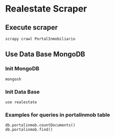 # Realestate Scraper

## Execute scraper
    scrapy crawl PortalInmobiliario

## Use Data Base MongoDB

### Init MongoDB
    mongosh

### Init Data Base
    use realestate

### Examples for queries in portalinmob table
    db.portalinmob.countDocuments()
    db.portalinmob.find()